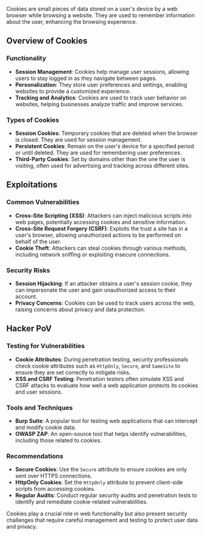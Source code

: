 Cookies are small pieces of data stored on a user's device by a web browser while browsing a website. They are used to remember information about the user, enhancing the browsing experience.
## Overview of Cookies
### Functionality
- **Session Management**: Cookies help manage user sessions, allowing users to stay logged in as they navigate between pages.
- **Personalization**: They store user preferences and settings, enabling websites to provide a customized experience.
- **Tracking and Analytics**: Cookies are used to track user behavior on websites, helping businesses analyze traffic and improve services.

### Types of Cookies
- **Session Cookies**: Temporary cookies that are deleted when the browser is closed. They are used for session management.
- **Persistent Cookies**: Remain on the user's device for a specified period or until deleted. They are used for remembering user preferences.
- **Third-Party Cookies**: Set by domains other than the one the user is visiting, often used for advertising and tracking across different sites.

## Exploitations

### Common Vulnerabilities
- **Cross-Site Scripting (XSS)**: Attackers can inject malicious scripts into web pages, potentially accessing cookies and sensitive information.
- **Cross-Site Request Forgery (CSRF)**: Exploits the trust a site has in a user's browser, allowing unauthorized actions to be performed on behalf of the user.
- **Cookie Theft**: Attackers can steal cookies through various methods, including network sniffing or exploiting insecure connections.

### Security Risks
- **Session Hijacking**: If an attacker obtains a user's session cookie, they can impersonate the user and gain unauthorized access to their account.
- **Privacy Concerns**: Cookies can be used to track users across the web, raising concerns about privacy and data protection.
## Hacker PoV

### Testing for Vulnerabilities

- **Cookie Attributes**: During penetration testing, security professionals check cookie attributes such as `HttpOnly`, `Secure`, and `SameSite` to ensure they are set correctly to mitigate risks.
- **XSS and CSRF Testing**: Penetration testers often simulate XSS and CSRF attacks to evaluate how well a web application protects its cookies and user sessions.

### Tools and Techniques

- **Burp Suite**: A popular tool for testing web applications that can intercept and modify cookie data.
- **OWASP ZAP**: An open-source tool that helps identify vulnerabilities, including those related to cookies.

### Recommendations

- **Secure Cookies**: Use the `Secure` attribute to ensure cookies are only sent over HTTPS connections.
- **HttpOnly Cookies**: Set the `HttpOnly` attribute to prevent client-side scripts from accessing cookies.
- **Regular Audits**: Conduct regular security audits and penetration tests to identify and remediate cookie-related vulnerabilities.

Cookies play a crucial role in web functionality but also present security challenges that require careful management and testing to protect user data and privacy.